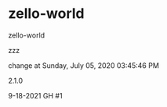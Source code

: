 # zello-world
zello-world

zzz

change at Sunday, July 05, 2020 03:45:46 PM

2.1.0

9-18-2021 GH #1
